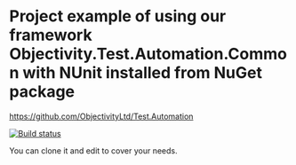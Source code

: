 # Project example of using our framework Objectivity.Test.Automation.Common with NUnit installed from NuGet package
https://github.com/ObjectivityLtd/Test.Automation

[![Build status](https://ci.appveyor.com/api/projects/status/3dqvl3550yjc34sw?svg=true)](https://ci.appveyor.com/project/ObjectivityAdminsTeam/test-automation-projectexample-nunit)

You can clone it and edit to cover your needs.
